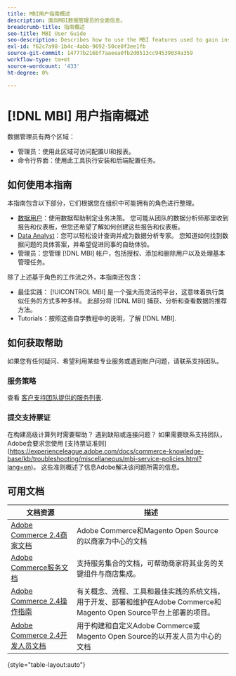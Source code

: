 ```yaml
---
title: MBI用户指南概述
description: 面向MBI数据管理员的全面信息。
breadcrumb-title: 指南概述
seo-title: MBI User Guide
seo-description: Describes how to use the MBI features used to gain insights from Adobe Commerce or Magento Open Source data.
exl-id: f62c7a98-1b4c-4abb-9692-50ce0f3ee1fb
source-git-commit: 14777b216bf7aaeea0fb2d0513cc94539034a359
workflow-type: tm+mt
source-wordcount: '433'
ht-degree: 0%

---
```


# [!DNL MBI] 用户指南概述

数据管理员有两个区域：

- 管理员：使用此区域可访问配置UI和报表。
- 命令行界面：使用此工具执行安装和后端配置任务。

## 如何使用本指南

本指南包含以下部分，它们根据您在组织中可能拥有的角色进行整理。

- [数据用户](data-user.md)：使用数据帮助制定业务决策。 您可能从团队的数据分析师那里收到报告和仪表板，但您还希望了解如何创建这些报告和仪表板。
- [Data Analyst](data-analyst.md)：您可以轻松设计查询并成为数据分析专家。 您知道如何找到数据问题的具体答案，并希望促进同事的自助体验。
- 管理员：您管理 [!DNL MBI] 帐户，包括授权、添加和删除用户以及处理基本管理任务。

除了上述基于角色的工作流之外，本指南还包含：

- 最佳实践： [!UICONTROL MBI] 是一个强大而灵活的平台，这意味着执行类似任务的方式多种多样。 此部分将 [!DNL MBI] 捕获、分析和查看数据的推荐方法。
- Tutorials：按照这些自学教程中的说明，了解 [!DNL MBI].

## 如何获取帮助

如果您有任何疑问、希望利用某些专业服务或遇到帐户问题，请联系支持团队。

### 服务策略

查看 [客户支持团队提供的服务列表](https://experienceleague.adobe.com/docs/commerce-knowledge-base/kb/troubleshooting/miscellaneous/mbi-service-policies.html?lang=en).

### 提交支持票证

在构建高级计算列时需要帮助？ 遇到缺陷或连接问题？ 如果需要联系支持团队，Adobe会要求您使用 [支持票证准则] (https://experienceleague.adobe.com/docs/commerce-knowledge-base/kb/troubleshooting/miscellaneous/mbi-service-policies.html?lang=en)。 这些准则概述了信息Adobe解决该问题所需的信息。

## 可用文档

| 文档资源 | 描述 |
|----------------------- | ----------- |
| [Adobe Commerce 2.4商家文档](https://experienceleague.adobe.com/docs/commerce-admin/user-guides/home.html) | Adobe Commerce和Magento Open Source的以商家为中心的文档 |
| [Adobe Commerce服务文档](https://experienceleague.adobe.com/docs/commerce-merchant-services/user-guides/home.html) | 支持服务集合的文档，可帮助商家将其业务的关键组件与商店集成。 |
| [Adobe Commerce 2.4操作指南](https://experienceleague.adobe.com/docs/commerce-operations/operational-guides/home.html) | 有关概念、流程、工具和最佳实践的系统文档，用于开发、部署和维护在Adobe Commerce和Magento Open Source平台上部署的项目。 |
| [Adobe Commerce 2.4开发人员文档](https://developer.adobe.com/commerce/) | 用于构建和自定义Adobe Commerce或Magento Open Source的以开发人员为中心的文档 |

{style="table-layout:auto"}
